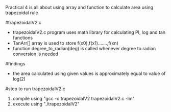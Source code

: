 Practical 4 is all about using array and function to calculate area using trapezoidal rule

#trapezoidalV2.c

* trapezoidalV2.c program uses math library for calculating PI, log and tan functions
* TanArr[] array is used to store f(x0),f(x1).......,f(xn)
* function degree_to_radian(deg) is called whenever degree to radian conversion is needed

#findings

* the area calculated using given values is approximately equal to value of log(2) 

#step to run trapezoidalV2.c

1. compile using "gcc -o trapezoidalV2 trapezoidalV2.c -lm" 
2. execute using "./trapezoidalV2"
